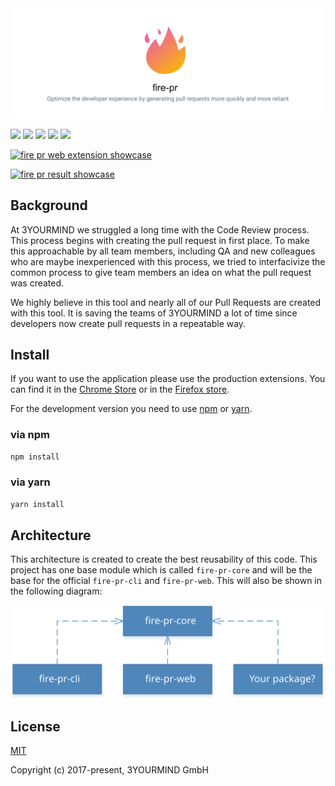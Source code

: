 <img src="./docs/readme-banner.png" />

<a href="https://chrome.google.com/webstore/detail/fire-pr-chrome-extension/mcpcdbmbifcjeeedncbcajkljmdjdgoh"><img src="https://img.shields.io/badge/download-chrome-3cba54.svg" /></a>
<a href="https://addons.mozilla.org/de/firefox/addon/fire-pr/"><img src="https://img.shields.io/badge/download-firefox-ff9400.svg" /></a>
<a href="./LICENSE"><img src="https://img.shields.io/github/license/3yourmind/fire-pr.svg" /></a>
<a href="https://github.com/3YOURMIND/fire-pr/pulls"><img src="https://img.shields.io/badge/PR-welcome-green.svg" /></a>
<a href="https://www.3yourmind.com/career"><img src="https://img.shields.io/badge/3YOURMIND-Hiring-brightgreen.svg" /></a>

[![fire pr web extension showcase](https://img.youtube.com/vi/gLnew-ywtJI/0.jpg)](https://www.youtube.com/watch?v=gLnew-ywtJI)

[![fire pr result showcase](https://img.youtube.com/vi/ZeHAVt2kAtM/0.jpg)](https://www.youtube.com/watch?v=ZeHAVt2kAtM)

## Background

At 3YOURMIND we struggled a long time with the Code Review process. This process
begins with creating the pull request in first place. To make this approachable
by all team members, including QA and new colleagues who are maybe inexperienced
with this process, we tried to interfacivize the common process to give team
members an idea on what the pull request was created.

We highly believe in this tool and nearly all of our Pull Requests are created
with this tool. It is saving the teams of 3YOURMIND a lot of time since
developers now create pull requests in a repeatable way.

## Install

If you want to use the application please use the production extensions. You can
find it in the
[Chrome Store](https://chrome.google.com/webstore/detail/fire-pr-chrome-extension/mcpcdbmbifcjeeedncbcajkljmdjdgoh)
or in the [Firefox store](https://addons.mozilla.org/de/firefox/addon/fire-pr/).

For the development version you need to use [npm](https://www.npmjs.com/) or
[yarn](https://yarnpkg.com/en/).

### via npm

```bash
npm install
```

### via yarn

```bash
yarn install
```

## Architecture

This architecture is created to create the best reusability of this code. This
project has one base module which is called `fire-pr-core` and will be the base
for the official `fire-pr-cli` and `fire-pr-web`. This will also be shown in the
following diagram:

<p align="center"><img src="./docs/fire-pr-architecture.svg" alt="fire-pr architecture"></p>

## License

[MIT](./LICENSE)

Copyright (c) 2017-present, 3YOURMIND GmbH
